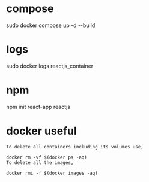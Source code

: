 # compose

sudo docker compose up -d --build

# logs

sudo docker logs reactjs_container

# npm 

npm init react-app reactjs


# docker useful

    To delete all containers including its volumes use,
    
    docker rm -vf $(docker ps -aq)
    To delete all the images,
    
    docker rmi -f $(docker images -aq)


